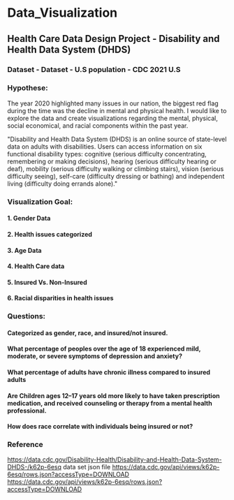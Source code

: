 # Data_Visualization
 
## Health Care Data Design Project - Disability and Health Data System (DHDS)

### Dataset - Dataset - U.S population - CDC 2021 U.S 

### Hypothese: 

The year 2020 highlighted many issues in our nation, the biggest red flag during the time was the decline in mental and physical health. I would like to explore the data and create visualizations regarding the mental, physical, social economical, and racial components within the past year.   

"Disability and Health Data System (DHDS) is an online source of state-level data on adults with disabilities. Users can access information on six functional disability types: cognitive (serious difficulty concentrating, remembering or making decisions), hearing (serious difficulty hearing or deaf), mobility (serious difficulty walking or climbing stairs), vision (serious difficulty seeing), self-care (difficulty dressing or bathing) and independent living (difficulty doing errands alone)."

### Visualization Goal:
#### 1. Gender Data
#### 2. Health issues categorized
#### 3. Age Data
#### 4. Health Care data
#### 5. Insured Vs. Non-Insured
#### 6. Racial disparities in health issues 


### Questions:  
#### Categorized as gender, race, and insured/not insured.
#### What percentage of peoples over the age of 18 experienced mild, moderate, or severe symptoms of depression and anxiety?
#### What percentage of adults have chronic illness compared to insured adults 
#### Are Children ages 12–17 years old more likely to have taken prescription medication, and received counseling or therapy from a mental health professional.
#### How does race correlate with individuals being insured or not?

### Reference
https://data.cdc.gov/Disability-Health/Disability-and-Health-Data-System-DHDS-/k62p-6esq
data set json file
https://data.cdc.gov/api/views/k62p-6esq/rows.json?accessType=DOWNLOAD
https://data.cdc.gov/api/views/k62p-6esq/rows.json?accessType=DOWNLOAD
